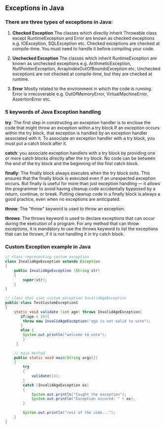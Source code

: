 ## Exceptions in Java
### There are three types of exceptions in Java:

1) **Checked Exception**
The classes which directly inherit Throwable class except RuntimeException and Error are known as checked exceptions e.g. IOException, SQLException etc. Checked exceptions are checked at compile-time. You must need to handle it before compiling your code.

2) **Unchecked Exception**
The classes which inherit RuntimeException are known as unchecked exceptions e.g. ArithmeticException, NullPointerException, ArrayIndexOutOfBoundsException etc. Unchecked exceptions are not checked at compile-time, but they are checked at runtime.

3) **Error**
Mostly related to the environment in which the code is running. Error is irrecoverable e.g. OutOfMemoryError, VirtualMachineError, AssertionError etc.

### 5 keywords of Java Exception handling

**try**: The first step in constructing an exception handler is to enclose the code that might throw an exception within a try block.If an exception occurs within the try block, that exception is handled by an exception handler associated with it. To associate an exception handler with a try block, you must put a catch block after it.

**catch**: you associate exception handlers with a try block by providing one or more catch blocks directly after the try block. No code can be between the end of the try block and the beginning of the first catch block.

**finally**: The finally block always executes when the try block exits. This ensures that the finally block is executed even if an unexpected exception occurs. But finally is useful for more than just exception handling — it allows the programmer to avoid having cleanup code accidentally bypassed by a return, continue, or break. Putting cleanup code in a finally block is always a good practice, even when no exceptions are anticipated.

**throw**: The "throw" keyword is used to throw an exception.

**throws**: The throws keyword is used to declare exceptions that can occur during the execution of a program. For any method that can throw exceptions, it is mandatory to use the throws keyword to list the exceptions that can be thrown, if it is not handling it in try catch block.


### Custom Exception example in Java

```Java
// class representing custom exception  
class InvalidAgeException extends Exception  
{  
    public InvalidAgeException (String str)  
    {   
        super(str);  
    }  
}  
    
// class that uses custom exception InvalidAgeException  
public class TestCustomException1  
{  
    static void validate (int age) throws InvalidAgeException{    
       if(age < 18){   
        throw new InvalidAgeException("age is not valid to vote");    
       }  
       else {   
        System.out.println("welcome to vote");   
        }   
     }    
  
    // main method  
    public static void main(String args[])  
    {  
        try  
        {   
            validate(13);  
        }  
        catch (InvalidAgeException ex)  
        {  
            System.out.println("Caught the exception");  
            System.out.println("Exception occured: " + ex);  
        }  
  
        System.out.println("rest of the code...");    
    }  
}  
```
